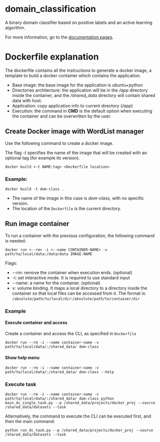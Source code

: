 # domain_classification
A binary domain classifier based on positive labels and an active learning algorithm.

For more information, go to the [documentation pages](https://intelcomph2020.github.io/domain_classification/index.html).


# Dockerfile explanation
The dockerfile contains all the instructions to generate a docker image, a template to build a docker container which contains the application.

- Base image: the base image for the application is ubuntu+python
- Directories architecture: the application will be in the */app* directory inside the container, and the */shared_data* directory will contain shared data with host.
- Application: copy application info to current directory (*/app*)
- Execution: the command in **CMD** is the default option when executing the container and can be overwritten by the user.


## Create Docker image with WordList manager
Use the following command to create a docker image.

The flag *-t* specifies the name of the image that will be created with an optional tag (for example its version).
```
docker build <-t NAME:tag> <Dockerfile location>
```
### Example:
```
docker build -t dom-class .
```
- The name of the image in this case is *dom-class*, with no specific version.
- The location of the `Dockerfile` is the current directory.

## Run image container
To run a container with the previous configuration, the following command is needed:
```
docker run <--rm> -i <--name CONTAINER-NAME> -v path/to/local/data:/data/data IMAGE-NAME
```
Flags:
- --rm: remove the container when execution ends. (optional)
- -i: set interactive mode. It is required to use standard input
- --name: a name for the container. (optional)
- v: volume binding. It maps a local directory to a directory inside the container so that local files can be accessed from it. The format is:
`/absolute/path/to/local/dir`:`/absolute/path/to/container/dir`


### Example
#### Execute container and access
Create a container and access the CLI, as specified in `Dockerfile`
```
docker run --rm -i --name container-name -v path/to/local/data/:/shared_data/ dom-class
```

#### Show help menu
```
docker run --rm -i --name container-name -v path/to/local/data/:/shared_data/ dom-class --help
```

### Execute task
```
docker run --rm -i --name container-name -v path/to/local/data/:/shared_data/ dom-class python main_dc_single_task.py --p /shared_data/projects/docker_proj --source /shared_data/datasets --task 
```
Alternatively, the command to execute the CLI can be executed first, and then the main command:
```
python run_dc_task.py --p /shared_data/projects/docker_proj --source /shared_data/datasets --task 
```
